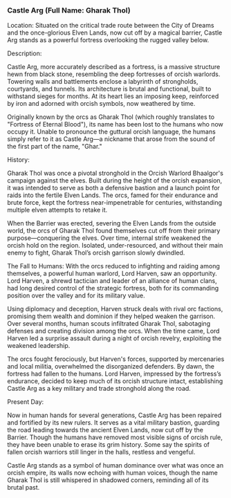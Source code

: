 ### Castle Arg (Full Name: Gharak Thol)

Location: Situated on the critical trade route between the City of Dreams and the once-glorious Elven Lands, now cut off by a magical barrier, Castle Arg stands as a powerful fortress overlooking the rugged valley below.

Description:

Castle Arg, more accurately described as a fortress, is a massive structure hewn from black stone, resembling the deep fortresses of orcish warlords. Towering walls and battlements enclose a labyrinth of strongholds, courtyards, and tunnels. Its architecture is brutal and functional, built to withstand sieges for months. At its heart lies an imposing keep, reinforced by iron and adorned with orcish symbols, now weathered by time.

Originally known by the orcs as Gharak Thol (which roughly translates to "Fortress of Eternal Blood"), its name has been lost to the humans who now occupy it. Unable to pronounce the guttural orcish language, the humans simply refer to it as Castle Arg—a nickname that arose from the sound of the first part of the name, "Ghar."

History:

Gharak Thol was once a pivotal stronghold in the Orcish Warlord Bhaalgor's campaign against the elves. Built during the height of the orcish expansion, it was intended to serve as both a defensive bastion and a launch point for raids into the fertile Elven Lands. The orcs, famed for their endurance and brute force, kept the fortress near-impenetrable for centuries, withstanding multiple elven attempts to retake it.

When the Barrier was erected, severing the Elven Lands from the outside world, the orcs of Gharak Thol found themselves cut off from their primary purpose—conquering the elves. Over time, internal strife weakened the orcish hold on the region. Isolated, under-resourced, and without their main enemy to fight, Gharak Thol’s orcish garrison slowly dwindled.

The Fall to Humans: With the orcs reduced to infighting and raiding among themselves, a powerful human warlord, Lord Harven, saw an opportunity. Lord Harven, a shrewd tactician and leader of an alliance of human clans, had long desired control of the strategic fortress, both for its commanding position over the valley and for its military value.

Using diplomacy and deception, Harven struck deals with rival orc factions, promising them wealth and dominion if they helped weaken the garrison. Over several months, human scouts infiltrated Gharak Thol, sabotaging defenses and creating division among the orcs. When the time came, Lord Harven led a surprise assault during a night of orcish revelry, exploiting the weakened leadership.

The orcs fought ferociously, but Harven's forces, supported by mercenaries and local militia, overwhelmed the disorganized defenders. By dawn, the fortress had fallen to the humans. Lord Harven, impressed by the fortress’s endurance, decided to keep much of its orcish structure intact, establishing Castle Arg as a key military and trade stronghold along the road.

Present Day:

Now in human hands for several generations, Castle Arg has been repaired and fortified by its new rulers. It serves as a vital military bastion, guarding the road leading towards the ancient Elven Lands, now cut off by the Barrier. Though the humans have removed most visible signs of orcish rule, they have been unable to erase its grim history. Some say the spirits of fallen orcish warriors still linger in the halls, restless and vengeful.

Castle Arg stands as a symbol of human dominance over what was once an orcish empire, its walls now echoing with human voices, though the name Gharak Thol is still whispered in shadowed corners, reminding all of its brutal past.